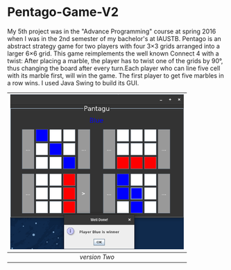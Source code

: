 # Pentago-Game-V2

My 5th project was in the "Advance Programming" course at spring 2016 when I was in the 2nd semester of my bachelor's at IAUSTB. Pentago is an abstract strategy game for two players with four 3×3 grids arranged into a larger 6×6 grid. This game reimplements the well known Connect 4 with a twist: After placing a marble, the player has to twist one of the grids by 90°, thus changing the board after every turn.Each player who can line five cell with its marble first, will win the game. The first player to get five marbles in a row wins. I used Java Swing to build its GUI.


| <img src="out1.png" alt="Pair Game" width="400"/> | 
|:--:| 
| *version Two* |


